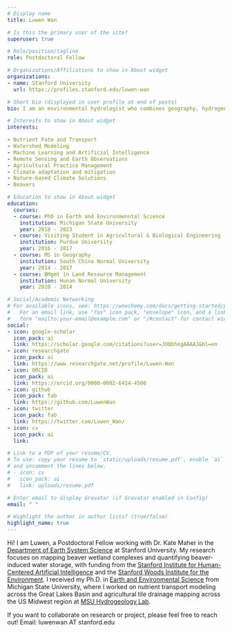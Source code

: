 ```yaml
---
# Display name
title: Luwen Wan

# Is this the primary user of the site?
superuser: true

# Role/position/tagline
role: Postdoctoral Fellow

# Organizations/Affiliations to show in About widget 
organizations:
- name: Stanford University
  url: https://profiles.stanford.edu/luwen-wan

# Short bio (displayed in user profile at end of posts)
bio: I am an environmental hydrologist who combines geography, hydrogeology and environmental science, and approaches like remote sensing, GIS, machine learning, high-performance computing, and big data analytics to address critical water sustainability challenges under changing landscape and climate. 

# Interests to show in About widget
interests:

- Nutrient Fate and Transport 
- Watershed Modeling
- Machine Learning and Artificial Intelligence 
- Remote Sensing and Earth Observations 
- Agricultural Practice Management 
- Climate adaptation and mitigation
- Nature-based Climate Solutions
- Beavers 

# Education to show in About widget
education:
  courses:
  - course: PhD in Earth and Environmenntal Science 
    institution: Michigan State University
    year: 2018 - 2023
  - course: Visiting Student in Agricultural & Biological Engineering
    institution: Purdue University
    year: 2016 - 2017
  - course: MS in Geography 
    institution: South China Normal University
    year: 2014 - 2017
  - course: BMgmt in Land Resource Management
    institution: Hunan Normal University
    year: 2010 - 2014

# Social/Academic Networking
# For available icons, see: https://wowchemy.com/docs/getting-started/page-builder/#icons
#   For an email link, use "fas" icon pack, "envelope" icon, and a link in the
#   form "mailto:your-email@example.com" or "/#contact" for contact widget.
social:
- icon: google-scholar
  icon_pack: ai
  link: https://scholar.google.com/citations?user=JOQbhegAAAAJ&hl=en
- icon: researchgate
  icon_pack: ai
  link: https://www.researchgate.net/profile/Luwen-Wan
- icon: ORCID
  icon_pack: ai
  link: https://orcid.org/0000-0002-6414-4500
- icon: github
  icon_pack: fab
  link: https://github.com/LuwenWan
- icon: twitter
  icon_pack: fab
  link: https://twitter.com/Luwen_Wan/
- icon: cv
  icon_pack: ai
  link: 

# Link to a PDF of your resume/CV.
# To use: copy your resume to `static/uploads/resume.pdf`, enable `ai` icons in `params.toml`, 
# and uncomment the lines below.
# - icon: cv
#   icon_pack: ai
#   link: uploads/resume.pdf 

# Enter email to display Gravatar (if Gravatar enabled in Config)
email: " "

# Highlight the author in author lists? (true/false)
highlight_name: true
---
```


Hi! I am Luwen, a Postdoctoral Fellow working with Dr. Kate Maher in the [Department of Earth System Science](https://earthsystemscience.stanford.edu/) at Stanford University. My research focuses on mapping beaver wetland complexes and quantifying beaver-induced water storage, with funding from the [Stanford Institute for Human-Centered Artificial Intelligence](https://hai.stanford.edu/) and the [Stanford Woods Institute for the Environment](https://woods.stanford.edu/). I received my Ph.D. in [Earth and Environmental Science](https://ees.natsci.msu.edu/) from Michigan State University, where I worked on nutrient transport modeling across the Great Lakes Basin and agricultural tile drainage mapping across the US Midwest region at [MSU Hydrogeology Lab](http://hydrogeology.msu.edu/). 

If you want to collaborate on research or project, please feel free to reach out! 
Email: luwenwan AT stanford.edu
